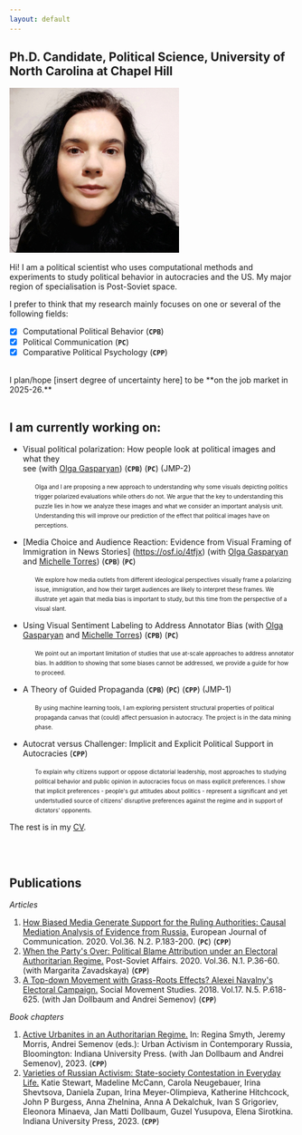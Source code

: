 ```yaml
---
layout: default
---
```


## Ph.D. Candidate, Political Science, University of North Carolina at Chapel Hill

<img class="profile-picture" src="sherlock.jpg">

Hi! I am a political scientist who uses computational methods and experiments to study political behavior in autocracies and the US. My major region of specialisation is Post-Soviet space.

I prefer to think that my research mainly focuses on one or several of the following fields:

- [x] Computational Political Behavior (**``CPB``**)
- [x] Political Communication (**``PC``**)
- [x] Comparative Political Psychology (**``CPP``**) 

<br/>
I plan/hope [insert degree of uncertainty here] to be **on the job market in 2025-26.**

<br/>
<br/>




## I am currently working on:


- Visual political polarization:  How people look at political images and what they  
see (with [Olga Gasparyan](https://olgasparyan.com/)) (**``CPB``**) (**``PC``**) (JMP-2)

<p style="margin-left: 45px;">  <font size="-3">  Olga and I are proposing a new approach to understanding why some visuals depicting politics trigger polarized evaluations while others do not. We argue that the key to understanding this puzzle lies in how we analyze these images and what we consider an important analysis unit. Understanding this will improve our prediction of the effect that political images have on perceptions.  </font>  </p>
  
- [Media Choice and Audience Reaction: Evidence from Visual
Framing of Immigration in News Stories] (https://osf.io/4tfjx) (with [Olga Gasparyan](https://olgasparyan.com/) and [Michelle Torres](http://smtorres.org/)) (**``CPB``**) (**``PC``**)   

<p style="margin-left: 45px;">  <font size="-3">  We explore how media outlets from different ideological perspectives visually frame a polarizing issue, immigration, and how their target audiences are likely to interpret these frames. We illustrate yet again that media bias is important to study, but this time from the perspective of a visual slant.  </font>  </p>
     
- Using Visual Sentiment Labeling to Address Annotator Bias (with [Olga Gasparyan](https://olgasparyan.com/) and [Michelle Torres](http://smtorres.org/)) (**``CPB``**) (**``PC``**)   

<p style="margin-left: 45px;">  <font size="-3">  We point out an important limitation of studies that use at-scale approaches to address annotator bias. In addition to showing that some biases cannot be addressed, we provide a guide for how to proceed.  </font>  </p>


- A Theory of Guided  Propaganda (**``CPB``**) (**``PC``**) (**``CPP``**)  (JMP-1)

<p style="margin-left: 45px;">  <font size="-3">  By using machine learning tools, I am exploring persistent structural properties of political propaganda canvas that (could) affect persuasion in autocracy. The project is in the data mining phase. </font> </p>

- Autocrat versus Challenger: Implicit and Explicit Political Support in Autocracies  (**``CPP``**) 

<p style="margin-left: 45px;">  <font size="-3">  To explain why citizens support or oppose dictatorial leadership, most approaches to studying political behavior and public opinion in autocracies focus on mass explicit preferences. I show that implicit preferences - people's gut attitudes about politics - represent a significant and yet undertstudied source of citizens' disruptive preferences against the regime and in support of dictators' opponents.  </font> </p>

The rest is in my [CV](https://esirotkina.github.io/main/resume.pdf).
   
<br/>
<br/>


## Publications

*Articles*
1. [How Biased Media Generate Support for the Ruling Authorities: Causal Mediation Analysis of Evidence from Russia.](https://doi.org/10.1177/0267323120966840) European Journal of Communication. 2020. Vol.36. N.2.  P.183-200. (**``PC``**) (**``CPP``**) 
2. [When the Party's Over: Political Blame Attribution under an Electoral Authoritarian Regime.](https://www.tandfonline.com/doi/abs/10.1080/1060586X.2019.1639386) Post-Soviet Affairs. 2020. Vol.36. N.1. P.36-60. (with Margarita Zavadskaya) (**``CPP``**) 
3. [A Top-down Movement with Grass-Roots Effects? Alexei Navalny's Electoral Campaign.](https://www.tandfonline.com/doi/abs/10.1080/14742837.2018.1483228)
Social Movement Studies. 2018. Vol.17. N.5. P.618-625. (with Jan Dollbaum and Andrei Semenov) (**``CPP``**) 

*Book chapters*

1. [Active Urbanites in an Authoritarian Regime.](https://www.google.com/books/edition/Varieties_of_Russian_Activism/esisEAAAQBAJ?hl=en&gbpv=1&dq=info:JppBri1IavcJ:scholar.google.com&pg=PT247&printsec=frontcover) In: Regina Smyth, Jeremy Morris, Andrei Semenov (eds.): Urban Activism in Contemporary Russia, Bloomington: Indiana University Press. (with Jan Dollbaum and Andrei Semenov), 2023. (**``CPP``**) 
2. [Varieties of Russian Activism: State-society Contestation in Everyday Life.](https://www.google.com/books/edition/Varieties_of_Russian_Activism/esisEAAAQBAJ?hl=en&gbpv=0) Katie Stewart, Madeline McCann, Carola Neugebauer, Irina Shevtsova, Daniela Zupan, Irina Meyer-Olimpieva, Katherine Hitchcock, John P Burgess, Anna Zhelnina, Anna A Dekalchuk, Ivan S Grigoriev, Eleonora Minaeva, Jan Matti Dollbaum, Guzel Yusupova, Elena Sirotkina. Indiana University Press, 2023. (**``CPP``**)
